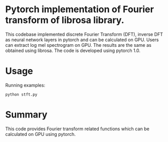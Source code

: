 # Pytorch implementation of Fourier transform of librosa library. 

This codebase implemented discrete Fourier Transform (DFT), inverse DFT as neural network layers in pytorch and can be calculated on GPU. Users can extract log mel spectrogram on GPU. The results are the same as obtained using librosa. The code is developed using pytorch 1.0. 

# Usage
Running examples:
```
python stft.py
```


# Summary
This code provides Fourier transform related functions which can be calculated on GPU using pytorch. 
